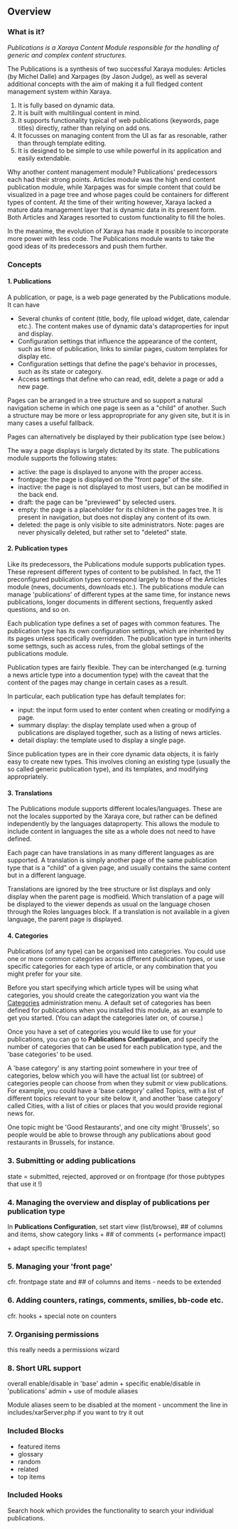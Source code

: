 
## Overview

### What is it?

*Publications is a Xaraya Content Module responsible for the handling of
generic and complex content structures.*

The Publications is a synthesis of two successful Xaraya modules:
Articles (by Michel Dalle) and Xarpages (by Jason Judge), as well as
several additional concepts with the aim of making it a full fledged
content management system within Xaraya.

1.  It is fully based on dynamic data.
2.  It is built with multilingual content in mind.
3.  It supports functionality typical of web publications (keywords,
    page titles) directly, rather than relying on add ons.
4.  It focusses on managing content from the UI as far as resonable,
    rather than through template editing.
5.  It is designed to be simple to use while powerful in its application
    and easily extendable.

Why another content management module? Publications' predecessors each
had their strong points. Articles module was the high end content
publication module, while Xarpages was for simple content that could be
visualized in a page tree and whose pages could be containers for
different types of content. At the time of their writing however, Xaraya
lacked a mature data management layer that is dynamic data in its
present form. Both Articles and Xarages resorted to custom functionality
to fill the holes.

In the meanime, the evolution of Xaraya has made it possible to
incorporate more power with less code. The Publications module wants to
take the good ideas of its predecessors and push them further.

### Concepts

#### 1\. Publications

A publication, or page, is a web page generated by the Publications
module. It can have

  - Several chunks of content (title, body, file upload widget, date,
    calendar etc.). The content makes use of dynamic data's
    dataproperties for input and display.
  - Configuration settings that influence the appearance of the content,
    such as time of publication, links to similar pages, custom
    templates for display etc.
  - Configuration settings that define the page's behavior in processes,
    such as its state or category.
  - Access settings that define who can read, edit, delete a page or add
    a new page.

Pages can be arranged in a tree structure and so support a natural
navigation scheme in which one page is seen as a "child" of another.
Such a structure may be more or less appropropriate for any given site,
but it is in many cases a useful fallback.

Pages can alternatively be displayed by their publication type (see
below.)

The way a page displays is largely dictated by its state. The
publications module supports the following states:

  - active: the page is displayed to anyone with the proper access.
  - frontpage: the page is displayed on the "front page" of the site.
  - inactive: the page is not displayed to most users, but can be
    modified in the back end.
  - draft: the page can be "previewed" by selected users.
  - empty: the page is a placeholder for its children in the pages tree.
    It is present in navigation, but does not display any content of its
    own.
  - deleted: the page is only visible to site administrators. Note:
    pages are never physically deleted, but rather set to "deleted"
    state.

#### 2\. Publication types

Like its predecessors, the Publications module supports publication
types. These represent different types of content to be published. In
fact, the 11 preconfigured publication types correspond largely to those
of the Articles module (news, documents, downloads etc.). The
publications module can manage 'publications' of different types at the
same time, for instance news publications, longer documents in different
sections, frequently asked questions, and so on.

Each publication type defines a set of pages with common features. The
publication type has its own configuration settings, which are inherited
by its pages unless specifically overridden. The publication type in
turn inherits some settngs, such as access rules, from the global
settings of the publications module.

Publication types are fairly flexible. They can be interchanged (e.g.
turning a news article type into a documention type) with the caveat
that the content of the pages may change in certain cases as a result.

In particular, each publication type has default templates for:

  - input: the input form used to enter content when creating or
    modifying a page.
  - summary display: the display template used when a group of
    publications are displayed together, such as a listing of news
    articles.
  - detail display: the template used to display a single page.

Since publication types are in their core dynamic data objects, it is
fairly easy to create new types. This involves cloning an existing type
(usually the so called generic publication type), and its templates, and
modifying appropriately.

#### 3\. Translations

The Publications module supports different locales/languages. These are
not the locales supported by the Xaraya core, but rather can be defined
independently by the languages dataproperty. This allows the module to
include content in languages the site as a whole does not need to have
defined.

Each page can have translations in as many different languages as are
supported. A translation is simply another page of the same publication
type that is a "child" of a given page, and usually contains the same
content but in a different language.

Translations are ignored by the tree structure or list displays and only
display when the parent page is modfieid. Which translation of a page
will be displayed to the viewer depends as usual on the language chosen
through the Roles languages block. If a translation is not available in
a given language, the parent page is displayed.

#### 4\. Categories

Publications (of any type) can be organised into categories. You could
use one or more common categories across different publication types, or
use specific categories for each type of article, or any combination
that you might prefer for your site.

Before you start specifying which article types will be using what
categories, you should create the categorization you want via the
[Categories](index.php?module=categories&type=admin) administration
menu. A default set of categories has been defined for publications when
you installed this module, as an example to get you started. (You can
adapt the categories later on, of course.)

Once you have a set of categories you would like to use for your
publications, you can go to **Publications Configuration**, and specify
the number of categories that can be used for each publication type, and
the 'base categories' to be used.

A 'base category' is any starting point somewhere in your tree of
categories, below which you will have the actual list (or subtree) of
categories people can choose from when they submit or view publications.
For example, you could have a 'base category' called Topics, with a list
of different topics relevant to your site below it, and another 'base
category' called Cities, with a list of cities or places that you would
provide regional news for.

One topic might be 'Good Restaurants', and one city might 'Brussels', so
people would be able to browse through any publications about good
restaurants in Brussels, for instance.

### 3\. Submitting or adding publications

state = submitted, rejected, approved or on frontpage (for those
pubtypes that use it \!)

### 4\. Managing the overview and display of publications per publication type

In **Publications Configuration**, set start view (list/browse), \#\# of
columns and items, show category links + \#\# of comments (+ performance
impact)

\+ adapt specific templates\!

### 5\. Managing your 'front page'

cfr. frontpage state and \#\# of columns and items - needs to be
extended

### 6\. Adding counters, ratings, comments, smilies, bb-code etc.

cfr. hooks + special note on counters

### 7\. Organising permissions

this really needs a permissions wizard

### 8\. Short URL support

overall enable/disable in 'base' admin + specific enable/disable in
'publications' admin + use of module aliases

Module aliases seem to be disabled at the moment - uncomment the line in
includes/xarServer.php if you want to try it out

### Included Blocks

  - featured items
  - glossary
  - random
  - related
  - top items

### Included Hooks

Search hook which provides the functionality to search your individual
publications.

